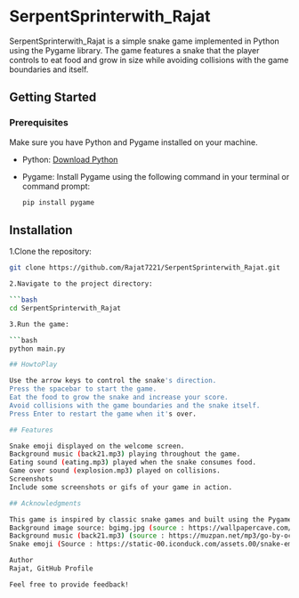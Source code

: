 # SerpentSprinterwith_Rajat

SerpentSprinterwith_Rajat is a simple snake game implemented in Python using the Pygame library. The game features a snake that the player controls to eat food and grow in size while avoiding collisions with the game boundaries and itself.

## Getting Started

### Prerequisites

Make sure you have Python and Pygame installed on your machine.

- Python: [Download Python](https://www.python.org/downloads/)
- Pygame: Install Pygame using the following command in your terminal or command prompt:

  ```bash
  pip install pygame

## Installation
1.Clone the repository:

```bash
git clone https://github.com/Rajat7221/SerpentSprinterwith_Rajat.git

2.Navigate to the project directory:

```bash
cd SerpentSprinterwith_Rajat

3.Run the game:

```bash
python main.py

## HowtoPlay

Use the arrow keys to control the snake's direction.
Press the spacebar to start the game.
Eat the food to grow the snake and increase your score.
Avoid collisions with the game boundaries and the snake itself.
Press Enter to restart the game when it's over.

## Features

Snake emoji displayed on the welcome screen.
Background music (back21.mp3) playing throughout the game.
Eating sound (eating.mp3) played when the snake consumes food.
Game over sound (explosion.mp3) played on collisions.
Screenshots
Include some screenshots or gifs of your game in action.

## Acknowledgments

This game is inspired by classic snake games and built using the Pygame library.
Background image source: bgimg.jpg (source : https://wallpapercave.com/wp/wp2409705.jpg )
Background music (back21.mp3) (source : https://muzpan.net/mp3/go-by-ocean-ryan-mccaffrey-outreach) - Music name :Outreach by Ryan McCaffrey
Snake emoji (Source : https://static-00.iconduck.com/assets.00/snake-emoji-2048x1914-sh2iug2j.png)

Author
Rajat, GitHub Profile

Feel free to provide feedback!
